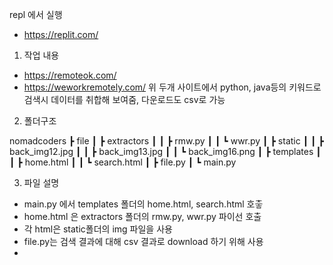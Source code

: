 repl 에서 실행
- https://replit.com/
 

1. 작업 내용
- https://remoteok.com/
- https://weworkremotely.com/
위 두개 사이트에서 python, java등의 키워드로 검색시 데이터를 취합해 보여줌, 다운로드도 csv로 가능


2. 폴더구조  

nomadcoders
 ┣ file
 ┃ ┣ extractors
 ┃ ┃ ┣ rmw.py
 ┃ ┃ ┗ wwr.py
 ┃ ┣ static
 ┃ ┃ ┣ back_img12.jpg
 ┃ ┃ ┣ back_img13.jpg
 ┃ ┃ ┗ back_img16.png
 ┃ ┣ templates
 ┃ ┃ ┣ home.html
 ┃ ┃ ┗ search.html
 ┃ ┣ file.py
 ┃ ┗ main.py

3. 파일 설명
- main.py 에서 templates 폴더의 home.html, search.html 호춯
- home.html 은 extractors 폴더의 rmw.py, wwr.py 파이선 호출
- 각 html은 static폴더의 img 파일을 사용
- file.py는 검색 결과에 대해 csv 결과로 download 하기 위해 사용
- 
